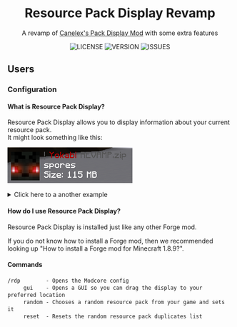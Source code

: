 <div align="center">

# Resource Pack Display Revamp

A revamp of [Canelex's Pack Display Mod](https://www.youtube.com/watch?v=LeDNOdOdGyk) with some extra features

![LICENSE](https://img.shields.io/github/license/1fxe/Resource-Pack-Display?style=flat-square)
![VERSION](https://img.shields.io/github/v/release/1fxe/Resource-Pack-Display?style=flat-square)
![ISSUES](https://img.shields.io/github/issues/1fxe/Resource-Pack-Display?style=flat-square)

</div>

## Users

### Configuration

#### What is Resource Pack Display?

Resource Pack Display allows you to display information about your current resource pack. <br/>
It might look something like this:

![Closer look](.github/closer.png)

<details>
  <summary>Click here to a another example</summary>

![Example](.github/rdp.png)

</details>

#### How do I use Resource Pack Display?

Resource Pack Display is installed just like any other Forge mod.

If you do not know how to install a Forge mod, then we recommended looking up "How to install a Forge mod for Minecraft
1.8.9?".

#### Commands

```
/rdp        - Opens the Modcore config
     gui    - Opens a GUI so you can drag the display to your preferred location
     random - Chooses a random resource pack from your game and sets it
     reset  - Resets the random resource pack duplicates list
```